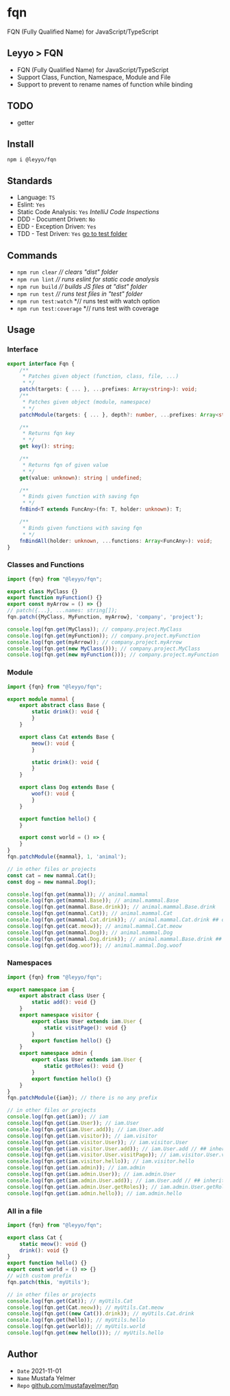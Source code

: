 # fqn
FQN (Fully Qualified Name) for JavaScript/TypeScript

## Leyyo > FQN

- FQN (Fully Qualified Name) for JavaScript/TypeScript
- Support Class, Function, Namespace, Module and File
- Support to prevent to rename names of function while binding

## TODO
- getter

## Install
``npm i @leyyo/fqn``

## Standards
- Language: `TS`
- Eslint: `Yes`
- Static Code Analysis: `Yes` *IntelliJ Code Inspections*
- DDD - Document Driven: `No`
- EDD - Exception Driven: `Yes`
- TDD - Test Driven: `Yes` [go to test folder](./test/)

## Commands
- ``npm run clear`` *// clears "dist" folder*
- ``npm run lint`` *// runs eslint for static code analysis*
- ``npm run build`` *// builds JS files at "dist" folder*
- ``npm run test`` *// runs test files in "test" folder*
- ``npm run test:watch`` *// runs test with watch option
- ``npm run test:coverage`` *// runs test with coverage

## Usage
### Interface
```typescript
export interface Fqn {
    /**
     * Patches given object (function, class, file, ...)
     * */
    patch(targets: { ... }, ...prefixes: Array<string>): void;
    /**
     * Patches given object (module, namespace)
     * */
    patchModule(targets: { ... }, depth?: number, ...prefixes: Array<string>): void;

    /**
     * Returns fqn key
     * */
    get key(): string;

    /**
     * Returns fqn of given value
     * */
    get(value: unknown): string | undefined;

    /**
     * Binds given function with saving fqn
     * */
    fnBind<T extends FuncAny>(fn: T, holder: unknown): T;

    /**
     * Binds given functions with saving fqn
     * */
    fnBindAll(holder: unknown, ...functions: Array<FuncAny>): void;
}

```

### Classes and Functions
```typescript
import {fqn} from "@leyyo/fqn";

export class MyClass {}
export function myFunction() {}
export const myArrow = () => {}
// patch({...}, ...names: string[]);
fqn.patch({MyClass, MyFunction, myArrow}, 'company', 'project');

console.log(fqn.get(MyClass)); // company.project.MyClass
console.log(fqn.get(myFunction)); // company.project.myFunction
console.log(fqn.get(myArrow)); // company.project.myArrow
console.log(fqn.get(new MyClass())); // company.project.MyClass
console.log(fqn.get(new myFunction())); // company.project.myFunction
```

### Module
```typescript
import {fqn} from "@leyyo/fqn";

export module mammal {
    export abstract class Base {
        static drink(): void {
        }
    }

    export class Cat extends Base {
        meow(): void {
        }

        static drink(): void {
        }
    }

    export class Dog extends Base {
        woof(): void {
        }
    }

    export function hello() {
    }

    export const world = () => {
    }
}
fqn.patchModule({mammal}, 1, 'animal');

// in other files or projects
const cat = new mammal.Cat();
const dog = new mammal.Dog();

console.log(fqn.get(mammal)); // animal.mammal
console.log(fqn.get(mammal.Base)); // animal.mammal.Base
console.log(fqn.get(mammal.Base.drink)); // animal.mammal.Base.drink
console.log(fqn.get(mammal.Cat)); // animal.mammal.Cat
console.log(fqn.get(mammal.Cat.drink)); // animal.mammal.Cat.drink ## overriden
console.log(fqn.get(cat.meow)); // animal.mammal.Cat.meow
console.log(fqn.get(mammal.Dog)); // animal.mammal.Dog
console.log(fqn.get(mammal.Dog.drink)); // animal.mammal.Base.drink ## inherited
console.log(fqn.get(dog.woof)); // animal.mammal.Dog.woof
```

### Namespaces
```typescript
import {fqn} from "@leyyo/fqn";

export namespace iam {
    export abstract class User {
        static add(): void {}
    }
    export namespace visitor {
        export class User extends iam.User {
            static visitPage(): void {}
        }
        export function hello() {}
    }
    export namespace admin {
        export class User extends iam.User {
            static getRoles(): void {}
        }
        export function hello() {}
    }
}
fqn.patchModule({iam}); // there is no any prefix

// in other files or projects
console.log(fqn.get(iam)); // iam
console.log(fqn.get(iam.User)); // iam.User
console.log(fqn.get(iam.User.add)); // iam.User.add
console.log(fqn.get(iam.visitor)); // iam.visitor
console.log(fqn.get(iam.visitor.User)); // iam.visitor.User
console.log(fqn.get(iam.visitor.User.add)); // iam.User.add // ## inherited
console.log(fqn.get(iam.visitor.User.visitPage)); // iam.visitor.User.visitPage
console.log(fqn.get(iam.visitor.hello)); // iam.visitor.hello
console.log(fqn.get(iam.admin)); // iam.admin
console.log(fqn.get(iam.admin.User)); // iam.admin.User
console.log(fqn.get(iam.admin.User.add)); // iam.User.add // ## inherited
console.log(fqn.get(iam.admin.User.getRoles)); // iam.admin.User.getRoles
console.log(fqn.get(iam.admin.hello)); // iam.admin.hello
```

### All in a file
```typescript
import {fqn} from "@leyyo/fqn";

export class Cat {
    static meow(): void {}
    drink(): void {}
}
export function hello() {}
export const world = () => {}
// with custom prefix
fqn.patch(this, 'myUtils');

// in other files or projects
console.log(fqn.get(Cat)); // myUtils.Cat
console.log(fqn.get(Cat.meow)); // myUtils.Cat.meow
console.log(fqn.get((new Cat()).drink)); // myUtils.Cat.drink
console.log(fqn.get(hello)); // myUtils.hello
console.log(fqn.get(world)); // myUtils.world
console.log(fqn.get(new hello())); // myUtils.hello
```

## Author
- `Date` 2021-11-01
- `Name` Mustafa Yelmer
- `Repo` [github.com/mustafayelmer/fqn](https://github.com/mustafayelmer/fqn)
